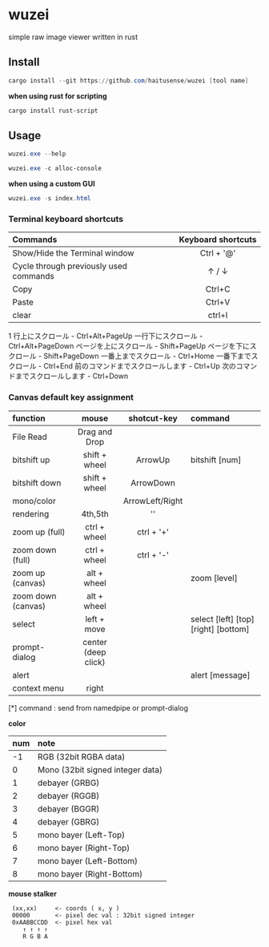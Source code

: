 # wuzei

simple raw image viewer written in rust

## Install

```powershell
cargo install --git https://github.com/haitusense/wuzei [tool name]
```

**when using rust for scripting**

```powershell
cargo install rust-script
```

## Usage

```powershell
wuzei.exe --help
```

```powershell
wuzei.exe -c alloc-console
```

**when using a custom GUI**

```powershell
wuzei.exe -s index.html
```
### Terminal keyboard shortcuts

| Commands                               | Keyboard shortcuts |
| :--                                    | :--:               |
| Show/Hide the Terminal window          | Ctrl + '@'         |
| Cycle through previously used commands | ↑ / ↓              |
| Copy                                   | Ctrl+C             |
| Paste                                  | Ctrl+V             |
| clear                                  | ctrl+l             |


1 行上にスクロール - Ctrl+Alt+PageUp
一行下にスクロール - Ctrl+Alt+PageDown
ページを上にスクロール - Shift+PageUp
ページを下にスクロール - Shift+PageDown
一番上までスクロール - Ctrl+Home
一番下までスクロール - Ctrl+End
前のコマンドまでスクロールします - Ctrl+Up
次のコマンドまでスクロールします - Ctrl+Down

### Canvas default key assignment

| function           | mouse               | shotcut-key     | command |
| :--                | :--:                | :--:            | :--     |
| File Read          | Drag and Drop       |                 | |
| bitshift up        | shift + wheel       | ArrowUp         | bitshift [num] |
| bitshift down      | shift + wheel       | ArrowDown       | |
| mono/color         |                     | ArrowLeft/Right | |
| rendering          | 4th,5th             | '\'             | |
| zoom up   (full)   | ctrl + wheel        | ctrl + '+'      | |
| zoom down (full)   | ctrl + wheel        | ctrl + '-'      | |
| zoom up   (canvas) | alt + wheel         |                 | zoom [level] |
| zoom down (canvas) | alt + wheel         |                 | |
| select             | left + move         |                 | select [left] [top] [right] [bottom] |
| prompt-dialog      | center (deep click) |                 | |
| alert              |                     |                 | alert [message] |
| context menu       | right               |                 | |



[*] command : send from namedpipe or prompt-dialog

**color**

| num | note                             |
| :-- | :--                              |
| -1  | RGB (32bit RGBA data)            |
|  0  | Mono (32bit signed integer data) |
|  1  | debayer (GRBG)                   | 
|  2  | debayer (RGGB)                   |
|  3  | debayer (BGGR)                   |
|  4  | debayer (GBRG)                   |
|  5  | mono bayer (Left-Top)            |
|  6  | mono bayer (Right-Top)           |
|  7  | mono bayer (Left-Bottom)         |
|  8  | mono bayer (Right-Bottom)        |

**mouse stalker**

```
 (xx,xx)     <- coords ( x, y )
 00000       <- pixel dec val : 32bit signed integer
 0xAABBCCDD  <- pixel hex val
    ↑ ↑ ↑ ↑
    R G B A
```